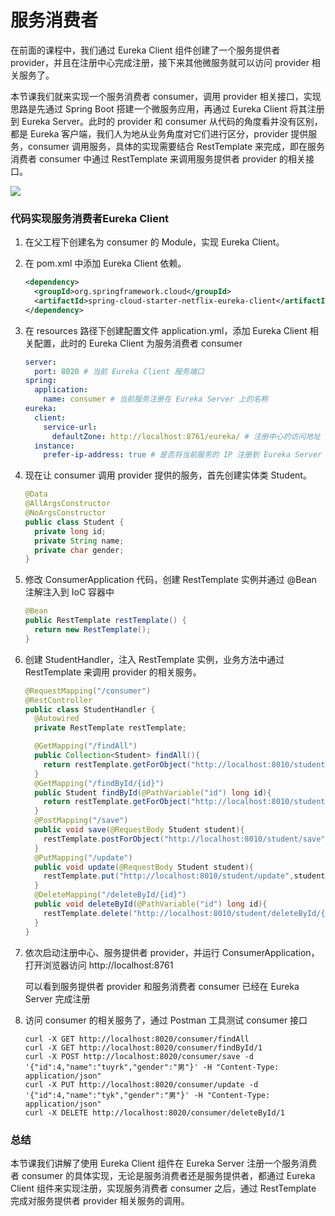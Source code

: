 # 服务消费者

在前面的课程中，我们通过 Eureka Client 组件创建了一个服务提供者 provider，并且在注册中心完成注册，接下来其他微服务就可以访问 provider 相关服务了。

本节课我们就来实现一个服务消费者 consumer，调用 provider 相关接口，实现思路是先通过 Spring Boot 搭建一个微服务应用，再通过 Eureka Client 将其注册到 Eureka Server。此时的 provider 和 consumer 从代码的角度看并没有区别，都是 Eureka 客户端，我们人为地从业务角度对它们进行区分，provider 提供服务，consumer 调用服务，具体的实现需要结合 RestTemplate 来完成，即在服务消费者 consumer 中通过 RestTemplate 来调用服务提供者 provider 的相关接口。

![](https://tva1.sinaimg.cn/large/007S8ZIlgy1ggkpcvo14qj316w0oan23.jpg)

### 代码实现服务消费者Eureka Client

1. 在父工程下创建名为 consumer 的 Module，实现 Eureka Client。

2. 在 pom.xml 中添加 Eureka Client 依赖。

   ```xml
   <dependency>
     <groupId>org.springframework.cloud</groupId>
     <artifactId>spring-cloud-starter-netflix-eureka-client</artifactId>
   </dependency>
   ```

3. 在 resources 路径下创建配置文件 application.yml，添加 Eureka Client 相关配置，此时的 Eureka Client 为服务消费者 consumer

   ```yaml
   server:
     port: 8020 # 当前 Eureka Client 服务端口
   spring:
     application:
       name: consumer # 当前服务注册在 Eureka Server 上的名称
   eureka:
     client:
       service-url:
         defaultZone: http://localhost:8761/eureka/ # 注册中心的访问地址
     instance:
       prefer-ip-address: true # 是否将当前服务的 IP 注册到 Eureka Server
   ```

4. 现在让 consumer 调用 provider 提供的服务，首先创建实体类 Student。

   ```java
   @Data
   @AllArgsConstructor
   @NoArgsConstructor
   public class Student {
     private long id;
     private String name;
     private char gender;
   }
   ```

5. 修改 ConsumerApplication 代码，创建 RestTemplate 实例并通过 @Bean 注解注入到 IoC 容器中

   ```java
   @Bean
   public RestTemplate restTemplate() {
     return new RestTemplate();
   }
   ```

6. 创建 StudentHandler，注入 RestTemplate 实例，业务方法中通过 RestTemplate 来调用 provider 的相关服务。

   ```java
   @RequestMapping("/consumer")
   @RestController
   public class StudentHandler {
     @Autowired
     private RestTemplate restTemplate;
   
     @GetMapping("/findAll")
     public Collection<Student> findAll(){
       return restTemplate.getForObject("http://localhost:8010/student/findAll",Collection.class);
     }
     @GetMapping("/findById/{id}")
     public Student findById(@PathVariable("id") long id){
       return restTemplate.getForObject("http://localhost:8010/student/findById/{id}",Student.class,id);
     }
     @PostMapping("/save")
     public void save(@RequestBody Student student){
       restTemplate.postForObject("http://localhost:8010/student/save",student,Student.class);
     }
     @PutMapping("/update")
     public void update(@RequestBody Student student){
       restTemplate.put("http://localhost:8010/student/update",student);
     }
     @DeleteMapping("/deleteById/{id}")
     public void deleteById(@PathVariable("id") long id){
       restTemplate.delete("http://localhost:8010/student/deleteById/{id}",id);
     }
   }
   ```

7. 依次启动注册中心、服务提供者 provider，并运行 ConsumerApplication，打开浏览器访问 http://localhost:8761

   可以看到服务提供者 provider 和服务消费者 consumer 已经在 Eureka Server 完成注册

8. 访问 consumer 的相关服务了，通过 Postman 工具测试 consumer 接口

   ```shell
   curl -X GET http://localhost:8020/consumer/findAll
   curl -X GET http://localhost:8020/consumer/findById/1
   curl -X POST http://localhost:8020/consumer/save -d '{"id":4,"name":"tuyrk","gender":"男"}' -H "Content-Type: application/json"
   curl -X PUT http://localhost:8020/consumer/update -d '{"id":4,"name":"tyk","gender":"男"}' -H "Content-Type: application/json"
   curl -X DELETE http://localhost:8020/consumer/deleteById/1
   ```

### 总结
本节课我们讲解了使用 Eureka Client 组件在 Eureka Server 注册一个服务消费者 consumer 的具体实现，无论是服务消费者还是服务提供者，都通过 Eureka Client 组件来实现注册，实现服务消费者 consumer 之后，通过 RestTemplate 完成对服务提供者 provider 相关服务的调用。